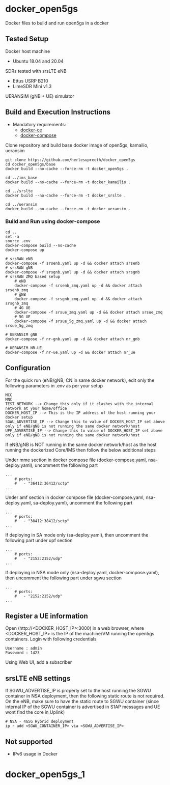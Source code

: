 # docker_open5gs
Docker files to build and run open5gs in a docker

## Tested Setup

Docker host machine

- Ubuntu 18.04 and 20.04

SDRs tested with srsLTE eNB

- Ettus USRP B210
- LimeSDR Mini v1.3

UERANSIM (gNB + UE) simulator

## Build and Execution Instructions

* Mandatory requirements:
	* [docker-ce](https://docs.docker.com/install/linux/docker-ce/ubuntu)
	* [docker-compose](https://docs.docker.com/compose)


Clone repository and build base docker image of open5gs, kamailio, ueransim

```
git clone https://github.com/herlesupreeth/docker_open5gs
cd docker_open5gs/base
docker build --no-cache --force-rm -t docker_open5gs .

cd ../ims_base
docker build --no-cache --force-rm -t docker_kamailio .

cd ../srslte
docker build --no-cache --force-rm -t docker_srslte .

cd ../ueransim
docker build --no-cache --force-rm -t docker_ueransim .
```

### Build and Run using docker-compose

```
cd ..
set -a
source .env
docker-compose build --no-cache
docker-compose up

# srsRAN eNB
docker-compose -f srsenb.yaml up -d && docker attach srsenb
# srsRAN gNB
docker-compose -f srsgnb.yaml up -d && docker attach srsgnb
# srsRAN ZMQ based setup
    # eNB
    docker-compose -f srsenb_zmq.yaml up -d && docker attach srsenb_zmq
    # gNB
    docker-compose -f srsgnb_zmq.yaml up -d && docker attach srsgnb_zmq
    # 4G UE
    docker-compose -f srsue_zmq.yaml up -d && docker attach srsue_zmq
    # 5G UE
    docker-compose -f srsue_5g_zmq.yaml up -d && docker attach srsue_5g_zmq

# UERANSIM gNB
docker-compose -f nr-gnb.yaml up -d && docker attach nr_gnb

# UERANSIM NR-UE
docker-compose -f nr-ue.yaml up -d && docker attach nr_ue
```

## Configuration

For the quick run (eNB/gNB, CN in same docker network), edit only the following parameters in .env as per your setup

```
MCC
MNC
TEST_NETWORK --> Change this only if it clashes with the internal network at your home/office
DOCKER_HOST_IP --> This is the IP address of the host running your docker setup
SGWU_ADVERTISE_IP --> Change this to value of DOCKER_HOST_IP set above only if eNB/gNB is not running the same docker network/host
UPF_ADVERTISE_IP --> Change this to value of DOCKER_HOST_IP set above only if eNB/gNB is not running the same docker network/host
```

If eNB/gNB is NOT running in the same docker network/host as the host running the dockerized Core/IMS then follow the below additional steps

Under mme section in docker compose file (docker-compose.yaml, nsa-deploy.yaml), uncomment the following part
```
...
    # ports:
    #   - "36412:36412/sctp"
...
```

Under amf section in docker compose file (docker-compose.yaml, nsa-deploy.yaml, sa-deploy.yaml), uncomment the following part
```
...
    # ports:
    #   - "38412:38412/sctp"
...
```

If deploying in SA mode only (sa-deploy.yaml), then uncomment the following part under upf section
```
...
    # ports:
    #   - "2152:2152/udp"
...
```

If deploying in NSA mode only (nsa-deploy.yaml, docker-compose.yaml), then uncomment the following part under sgwu section
```
...
    # ports:
    #   - "2152:2152/udp"
...
```

## Register a UE information

Open (http://<DOCKER_HOST_IP>:3000) in a web browser, where <DOCKER_HOST_IP> is the IP of the machine/VM running the open5gs containers. Login with following credentials
```
Username : admin
Password : 1423
```

Using Web UI, add a subscriber

## srsLTE eNB settings

If SGWU_ADVERTISE_IP is properly set to the host running the SGWU container in NSA deployment, then the following static route is not required.
On the eNB, make sure to have the static route to SGWU container (since internal IP of the SGWU container is advertised in S1AP messages and UE wont find the core in Uplink)

```
# NSA - 4G5G Hybrid deployment
ip r add <SGWU_CONTAINER_IP> via <SGWU_ADVERTISE_IP>
```

## Not supported
- IPv6 usage in Docker

# docker_open5gs_1
